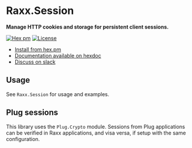 # Raxx.Session

**Manage HTTP cookies and storage for persistent client sessions.**

[![Hex pm](http://img.shields.io/hexpm/v/raxx_session.svg?style=flat)](https://hex.pm/packages/raxx_session)
[![License](https://img.shields.io/badge/License-Apache%202.0-blue.svg)](LICENSE)

- [Install from hex.pm](https://hex.pm/packages/raxx_session)
- [Documentation available on hexdoc](https://hexdocs.pm/raxx_session)
- [Discuss on slack](https://elixir-lang.slack.com/messages/C56H3TBH8/)

## Usage

See `Raxx.Session` for usage and examples.

## Plug sessions

This library uses the `Plug.Crypto` module.
Sessions from Plug applications can be verified in Raxx applications, and visa versa,
if setup with the same configuration.
